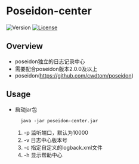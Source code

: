 # Poseidon-center


![Version](https://img.shields.io/badge/version-2.1.0-green.svg)
[![License](https://img.shields.io/badge/license-MIT-blue.svg)](http://opensource.org/licenses/MIT)

## Overview
- poseidon独立的日志记录中心
- 需要配合poseidon版本2.0.0及以上
- poseidon(https://github.com/cwdtom/poseidon)
    
## Usage
- 启动jar包
    ```shell
      java -jar poseidon-center.jar
    ```
    1. -p 监听端口，默认为10000
    1. -v 日志中心版本号
    1. -c 指定自定义的logback.xml文件
    1. -h 显示帮助中心
